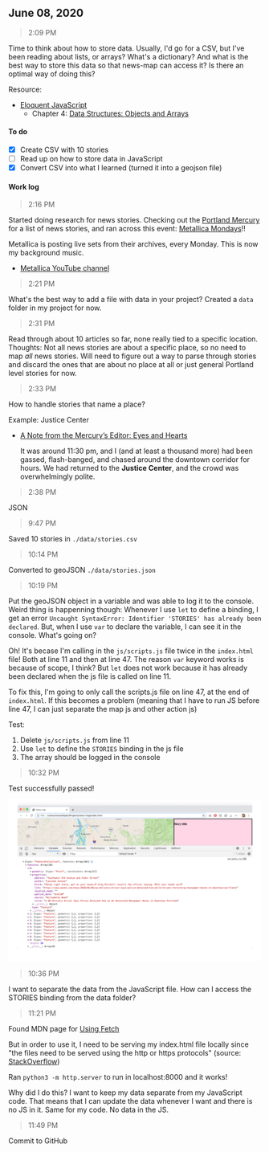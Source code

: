 ## June 08, 2020

> 2:09 PM

Time to think about how to store data. Usually, I'd go for a CSV, but I've been reading about lists, or arrays? What's a dictionary? And what is the best way to store this data so that news-map can access it? Is there an optimal way of doing this?

Resource:

- [Eloquent JavaScript](https://eloquentjavascript.net/)
  - Chapter 4: [Data Structures: Objects and Arrays](https://eloquentjavascript.net/04_data.html)


#### To do
- [x] Create CSV with 10 stories
- [ ] Read up on how to store data in JavaScript
- [x] Convert CSV into what I learned (turned it into a geojson file)

#### Work log

> 2:16 PM

Started doing research for news stories. Checking out the [Portland Mercury](https://www.portlandmercury.com/) for a list of news stories, and ran across this event: [Metallica Mondays](https://www.metallica.com/news/2020-03-27-metallica-mondays.html)!!

Metallica is posting live sets from their archives, every Monday. This is now my background music.

- [Metallica YouTube channel](https://www.youtube.com/metallica)

> 2:21 PM

What's the best way to add a file with data in your project? Created a `data` folder in my project for now.

> 2:31 PM

Read through about 10 articles so far, none really tied to a specific location. Thoughts: Not all news stories are about a specific place, so no need to map _all_ news stories. Will need to figure out a way to parse through stories and discard the ones that are about no place at all or just general Portland level stories for now. 

> 2:33 PM

How to handle stories that name a place?

Example: Justice Center

- [A Note from the Mercury’s Editor: Eyes and Hearts](https://www.portlandmercury.com/blogtown/2020/06/01/28495137/a-note-from-the-mercurys-editor-eyes-and-hearts)

  It was around 11:30 pm, and I (and at least a thousand more) had been gassed, flash-banged, and chased around the downtown corridor for hours. We had returned to the **Justice Center**, and the crowd was overwhelmingly polite.

> 2:38 PM

JSON

> 9:47 PM

Saved 10 stories in `./data/stories.csv`

> 10:14 PM

Converted to geoJSON `./data/stories.json`

> 10:19 PM

Put the geoJSON object in a variable and was able to log it to the console. Weird thing is happenning though: Whenever I use `let` to define a binding, I get an error `Uncaught SyntaxError: Identifier 'STORIES' has already been declared`. But, when I use `var` to declare the variable, I can see it in the console. What's going on?

Oh! It's becase I'm calling in the `js/scripts.js` file twice in the `index.html` file! Both at line 11 and then at line 47. The reason `var` keyword works is because of scope, I think? But `let` does not work because it has already been declared when the js file is called on line 11. 

To fix this, I'm going to only call the scripts.js file on line 47, at the end of `index.html`. If this becomes a problem (meaning that I have to run JS before line 47, I can just separate the map js and other action js)

Test:

1. Delete `js/scripts.js` from line 11
2. Use `let` to define the `STORIES` binding in the js file
3. The array should be logged in the console

> 10:32 PM

Test successfully passed!

![2020.06.08-JSON-in-console](../img/2020.06.08-JSON-in-console.png)

> 10:36 PM

I want to separate the data from the JavaScript file. How can I access the STORIES binding from the data folder?

> 11:21 PM

Found MDN page for [Using Fetch](https://developer.mozilla.org/en-US/docs/Web/API/Fetch_API/Using_Fetch)

But in order to use it, I need to be serving my index.html file locally since "the files need to be served using the http or https protocols" (source: [StackOverflow](https://stackoverflow.com/questions/58128248/how-can-i-resolve-the-error-url-scheme-must-be-http-or-https-for-cors-reque))

Ran `python3 -m http.server` to run in localhost:8000 and it works!

Why did I do this? I want to keep my data separate from my JavaScript code. That means that I can update the data whenever I want and there is no JS in it. Same for my code. No data in the JS.

> 11:49 PM

Commit to GitHub